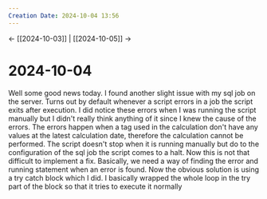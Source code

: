 ```yaml
---
Creation Date: 2024-10-04 13:56
---
```


<- [[2024-10-03]] | [[2024-10-05]]  ->

# 2024-10-04
Well some good news today. I found another slight issue with my sql job on the server. Turns out by default whenever a script errors in a job the script exits after execution. I did notice these errors  when I was running the script manually but I didn't really think anything of it since I knew the cause of the errors. The errors happen when a tag used in the calculation don't have any values at the latest calculation date, therefore the calculation cannot be performed.  The script doesn't stop when it is running manually but do to the configuration of the sql job the script comes to a halt. Now this is not that difficult to implement a fix. Basically, we need a way of finding the error and running statement when an error is found. Now the obvious solution is using a try catch block which I did. I basically wrapped the whole loop in the try part of the block so that it tries to execute it normally 